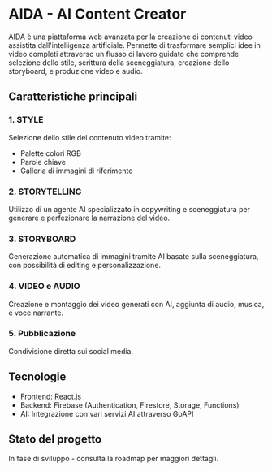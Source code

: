 # AIDA - AI Content Creator

AIDA è una piattaforma web avanzata per la creazione di contenuti video assistita dall'intelligenza artificiale. Permette di trasformare semplici idee in video completi attraverso un flusso di lavoro guidato che comprende selezione dello stile, scrittura della sceneggiatura, creazione dello storyboard, e produzione video e audio.

## Caratteristiche principali

### 1. STYLE
Selezione dello stile del contenuto video tramite:
- Palette colori RGB
- Parole chiave
- Galleria di immagini di riferimento

### 2. STORYTELLING
Utilizzo di un agente AI specializzato in copywriting e sceneggiatura per generare e perfezionare la narrazione del video.

### 3. STORYBOARD
Generazione automatica di immagini tramite AI basate sulla sceneggiatura, con possibilità di editing e personalizzazione.

### 4. VIDEO e AUDIO
Creazione e montaggio dei video generati con AI, aggiunta di audio, musica, e voce narrante.

### 5. Pubblicazione
Condivisione diretta sui social media.

## Tecnologie

- Frontend: React.js
- Backend: Firebase (Authentication, Firestore, Storage, Functions)
- AI: Integrazione con vari servizi AI attraverso GoAPI

## Stato del progetto

In fase di sviluppo - consulta la roadmap per maggiori dettagli.
